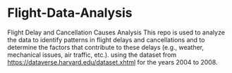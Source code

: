 # Flight-Data-Analysis
Flight Delay and Cancellation Causes Analysis
This repo is used to analyze the data to identify patterns in flight delays and cancellations
and to determine the factors that contribute to these delays (e.g., weather, mechanical issues, air
traffic, etc.). using the dataset from https://dataverse.harvard.edu/dataset.xhtml for the years 2004 to 2008.
